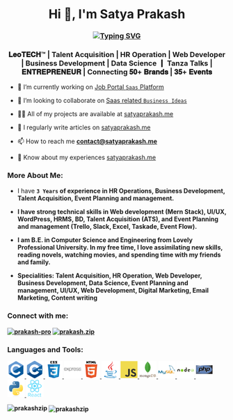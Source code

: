 <h1 align="center">Hi 👋, I'm Satya Prakash</h1>
<h3 align="center"><a href="https://git.io/typing-svg"><img src="https://readme-typing-svg.herokuapp.com?font=Fira+Code&pause=1000&center=true&vCenter=true&width=435&lines=Entrepreneur;HR+Opperations;Talent+Acquisition;Data+Science+Trainee" alt="Typing SVG" /></a></h3>
<h3 align="center">𝐋𝐞𝐨𝐓𝐄𝐂𝐇™ | Talent Acquisition | HR Operation | Web Developer | Business Development | Data Science ┃ Tanza Talks | 𝐄𝐍𝐓𝐑𝐄𝐏𝐑𝐄𝐍𝐄𝐔𝐑 | Connecting 𝟓𝟎+ 𝐁𝐫𝐚𝐧𝐝𝐬 | 𝟑𝟓+ 𝐄𝐯𝐞𝐧𝐭𝐬</h3>

- 🔭 I’m currently working on [Job Portal `Saas` Platform](https://satyaprakash.me)

- 👯 I’m looking to collaborate on [Saas related `Business Ideas`](https://satyaprakash.me)

- 👨‍💻 All of my projects are available at [satyaprakash.me](https://satyaprakash.me)

- 📝 I regularly write articles on [satyaprakash.me](https://satyaprakash.me)

- 📫 How to reach me **contact@satyaprakash.me**

- 📄 Know about my experiences [satyaprakash.me](https://satyaprakash.me)

<h3 align="left">More About Me:</h3>
<p align="left">
  
- I have <b>`3 Years`<b> of experience in HR Operations, Business Development, Talent Acquisition, Event Planning and management.

- I have strong technical skills in Web development (Mern Stack), UI/UX, WordPress, HRMS, BD, Talent Acquisition (ATS), and Event Planning and management (Trello, Slack, Excel, Taskade, Event Flow).

- I am B.E. in Computer Science and Engineering from Lovely Professional University.
In my free time, I love assimilating new skills, reading novels, watching movies, and spending time with my friends and family.

- <b>Specialities:</b> Talent Acquisition, HR Operation, Web Developer, Business Development, Data Science, Event Planning and management, UI/UX, Web Development, Digital Marketing, Email Marketing, Content writing

<h3 align="left">Connect with me:</h3>
<p align="left">
<a href="https://linkedin.com/in/prakash-pro" target="blank"><img align="center" src="https://raw.githubusercontent.com/rahuldkjain/github-profile-readme-generator/master/src/images/icons/Social/linked-in-alt.svg" alt="prakash-pro" height="30" width="40" /></a>
<a href="https://instagram.com/prakash.zip" target="blank"><img align="center" src="https://raw.githubusercontent.com/rahuldkjain/github-profile-readme-generator/master/src/images/icons/Social/instagram.svg" alt="prakash.zip" height="30" width="40" /></a>
</p>

<h3 align="left">Languages and Tools:</h3>
<p align="left"> <a href="https://www.cprogramming.com/" target="_blank" rel="noreferrer"> <img src="https://raw.githubusercontent.com/devicons/devicon/master/icons/c/c-original.svg" alt="c" width="40" height="40"/> </a> <a href="https://www.w3schools.com/cpp/" target="_blank" rel="noreferrer"> <img src="https://raw.githubusercontent.com/devicons/devicon/master/icons/cplusplus/cplusplus-original.svg" alt="cplusplus" width="40" height="40"/> </a> <a href="https://www.w3schools.com/css/" target="_blank" rel="noreferrer"> <img src="https://raw.githubusercontent.com/devicons/devicon/master/icons/css3/css3-original-wordmark.svg" alt="css3" width="40" height="40"/> </a> <a href="https://expressjs.com" target="_blank" rel="noreferrer"> <img src="https://raw.githubusercontent.com/devicons/devicon/master/icons/express/express-original-wordmark.svg" alt="express" width="40" height="40"/> </a> <a href="https://www.w3.org/html/" target="_blank" rel="noreferrer"> <img src="https://raw.githubusercontent.com/devicons/devicon/master/icons/html5/html5-original-wordmark.svg" alt="html5" width="40" height="40"/> </a> <a href="https://www.java.com" target="_blank" rel="noreferrer"> <img src="https://raw.githubusercontent.com/devicons/devicon/master/icons/java/java-original.svg" alt="java" width="40" height="40"/> </a> <a href="https://developer.mozilla.org/en-US/docs/Web/JavaScript" target="_blank" rel="noreferrer"> <img src="https://raw.githubusercontent.com/devicons/devicon/master/icons/javascript/javascript-original.svg" alt="javascript" width="40" height="40"/> </a> <a href="https://www.mongodb.com/" target="_blank" rel="noreferrer"> <img src="https://raw.githubusercontent.com/devicons/devicon/master/icons/mongodb/mongodb-original-wordmark.svg" alt="mongodb" width="40" height="40"/> </a> <a href="https://www.mysql.com/" target="_blank" rel="noreferrer"> <img src="https://raw.githubusercontent.com/devicons/devicon/master/icons/mysql/mysql-original-wordmark.svg" alt="mysql" width="40" height="40"/> </a> <a href="https://nodejs.org" target="_blank" rel="noreferrer"> <img src="https://raw.githubusercontent.com/devicons/devicon/master/icons/nodejs/nodejs-original-wordmark.svg" alt="nodejs" width="40" height="40"/> </a> <a href="https://www.php.net" target="_blank" rel="noreferrer"> <img src="https://raw.githubusercontent.com/devicons/devicon/master/icons/php/php-original.svg" alt="php" width="40" height="40"/> </a> <a href="https://www.python.org" target="_blank" rel="noreferrer"> <img src="https://raw.githubusercontent.com/devicons/devicon/master/icons/python/python-original.svg" alt="python" width="40" height="40"/> </a> <a href="https://reactjs.org/" target="_blank" rel="noreferrer"> <img src="https://raw.githubusercontent.com/devicons/devicon/master/icons/react/react-original-wordmark.svg" alt="react" width="40" height="40"/> </a> </p>


<p><img align="left" src="https://github-readme-stats.vercel.app/api/top-langs?username=prakashzip&show_icons=true&locale=en&layout=compact" alt="prakashzip" /></p>

<p>&nbsp;<img align="center" src="https://github-readme-stats.vercel.app/api?username=prakashzip&show_icons=true&locale=en" alt="prakashzip" height="165" /></p>


<!---
PrakashZip/PrakashZip is a ✨ special ✨ repository because its `README.md` (this file) appears on your GitHub profile.
You can click the Preview link to take a look at your changes.
--->
